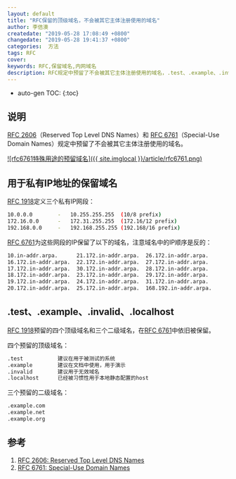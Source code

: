 ```yaml
---
layout: default
title: "RFC保留的顶级域名，不会被其它主体注册使用的域名"
author: 李佶澳
createdate: "2019-05-28 17:08:49 +0800"
changedate: "2019-05-28 19:41:37 +0800"
categories:  方法
tags: RFC
cover:
keywords: RFC,保留域名,内网域名
description: RFC规定中预留了不会被其它主体注册使用的域名，.test、.example、.invalid、.localhost
---
```


* auto-gen TOC:
{:toc}

## 说明

[RFC 2606][1]（Reserved Top Level DNS Names）和 [RFC 6761][2]（Special-Use Domain Names）规定中预留了不会被其它主体注册使用的域名。

[![rfc6761特殊用途的预留域名]({{ site.imglocal }}/article/rfc6761.png)][2]

## 用于私有IP地址的保留域名

[RFC 1918](https://tools.ietf.org/html/rfc1918)定义三个私有IP网段：

```sh
10.0.0.0        -   10.255.255.255  (10/8 prefix)
172.16.0.0      -   172.31.255.255  (172.16/12 prefix)
192.168.0.0     -   192.168.255.255 (192.168/16 prefix)
```

[RFC 6761][2]为这些网段的IP保留了以下的域名，注意域名中的IP顺序是反的：

```sh
10.in-addr.arpa.      21.172.in-addr.arpa.  26.172.in-addr.arpa.
16.172.in-addr.arpa.  22.172.in-addr.arpa.  27.172.in-addr.arpa.
17.172.in-addr.arpa.  30.172.in-addr.arpa.  28.172.in-addr.arpa.
18.172.in-addr.arpa.  23.172.in-addr.arpa.  29.172.in-addr.arpa.
19.172.in-addr.arpa.  24.172.in-addr.arpa.  31.172.in-addr.arpa.
20.172.in-addr.arpa.  25.172.in-addr.arpa.  168.192.in-addr.arpa.
```

## .test、.example、.invalid、.localhost

[RFC 1918](https://tools.ietf.org/html/rfc1918)预留的四个顶级域名和三个二级域名，在[RFC 6761][2]中依旧被保留。

四个预留的顶级域名：

```sh
.test           建议在用于被测试的系统
.example        建议在文档中使用，用于演示
.invalid        建议用于无效域名
.localhost      已经被习惯性用于本地静态配置的host
```

三个预留的二级域名：

```sh
.example.com
.example.net
.example.org
```

## 参考

1. [RFC 2606: Reserved Top Level DNS Names][1]
2. [RFC 6761: Special-Use Domain Names][2]

[1]: https://tools.ietf.org/html/rfc2606 "RFC 2606: Reserved Top Level DNS Names"
[2]: https://tools.ietf.org/html/rfc6761 "RFC 6761: Special-Use Domain Names"
